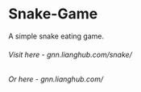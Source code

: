 # Snake-Game
A simple snake eating game.

###### Visit here - gnn.lianghub.com/snake/
###### Or here - gnn.lianghub.com/
